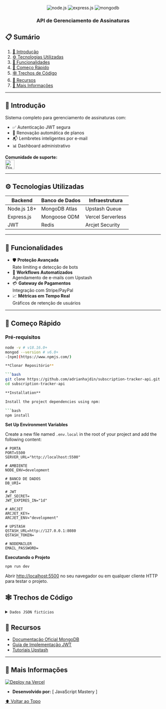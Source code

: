 <div align="center">
  <div>
    <img src="https://img.shields.io/badge/node.js-339933?style=for-the-badge&logo=Node.js&logoColor=white" alt="node.js" />
    <img src="https://img.shields.io/badge/express.js-000000?style=for-the-badge&logo=express&logoColor=white" alt="express.js" />
    <img src="https://img.shields.io/badge/-MongoDB-13aa52?style=for-the-badge&logo=mongodb&logoColor=white" alt="mongodb" />
  </div>

  <h3 align="center">API de Gerenciamento de Assinaturas</h3>
</div>

## 📋 Sumário
1. [🤖 Introdução](#introdução)  
2. [⚙️ Tecnologias Utilizadas](#tecnologias-utilizadas)  
3. [🔋 Funcionalidades](#funcionalidades)  
4. [🤸 Começo Rápido](#começo-rápido)  
5. [🕸️ Trechos de Código](#trechos-de-código)  
6. [🔗 Recursos](#recursos)  
7. [🚀 Mais Informações](#mais-informações)  

---

## 🤖 Introdução <a name="introdução"></a>
Sistema completo para gerenciamento de assinaturas com:
- ✅ Autenticação JWT segura  
- 🔄 Renovação automática de planos  
- 📬 Lembretes inteligentes por e-mail  
- 📊 Dashboard administrativo  

**Comunidade de suporte:**  
<a href="https://discord.com/invite/n6EdbFJ" target="_blank">
  <img src="https://github.com/sujatagunale/EasyRead/assets/151519281/618f4872-1e10-42da-8213-1d69e486d02e" alt="Discord" height="30"/>
</a>

---

## ⚙️ Tecnologias Utilizadas <a name="tecnologias-utilizadas"></a>
| Backend         | Banco de Dados  | Infraestrutura   |
|-----------------|-----------------|------------------|
| Node.js 18+     | MongoDB Atlas   | Upstash Queue    |
| Express.js      | Mongoose ODM    | Vercel Serverless|
| JWT             | Redis           | Arcjet Security  |

---

## 🔋 Funcionalidades <a name="funcionalidades"></a>
- 🛡️ **Proteção Avançada**  
  Rate limiting e detecção de bots
- 🔄 **Workflows Automatizados**  
  Agendamento de e-mails com Upstash
- 💳 **Gateway de Pagamentos**  
  Integração com Stripe/PayPal
- 📈 **Métricas em Tempo Real**  
  Gráficos de retenção de usuários

---

## 🤸 Começo Rápido <a name="começo-rápido"></a>

### Pré-requisitos
```bash
node -v # v18.16.0+
mongod --version # v6.0+
-[npm](https://www.npmjs.com/) 

**Clonar Repositório**

```bash
git clone https://github.com/adrianhajdin/subscription-tracker-api.git
cd subscription-tracker-api

**Installation**

Install the project dependencies using npm:

```bash
npm install
```

**Set Up Environment Variables**

Create a new file named `.env.local` in the root of your project and add the following content:

```env
# PORTA
PORT=5500
SERVER_URL="http://localhost:5500"

# AMBIENTE
NODE_ENV=development

# BANCO DE DADOS
DB_URI=

# JWT
JWT_SECRET=
JWT_EXPIRES_IN="1d"

# ARCJET
ARCJET_KEY=
ARCJET_ENV="development"

# UPSTASH
QSTASH_URL=http://127.0.0.1:8080
QSTASH_TOKEN=

# NODEMAILER
EMAIL_PASSWORD=
```

**Executando o Projeto**

```bash
npm run dev
```

Abrir [http://localhost:5500](http://localhost:5500) no seu navegador ou em qualquer cliente HTTP para testar o projeto.

## <a name="snippets">🕸️ Trechos de Código </a>

<details>
<summary><code>Dados JSON fictícios</code></summary>

```json
{
  "name": "Javascript Mastery Elite Membership",
  "price": 139.00,
  "currency": "USD",
  "frequency": "monthly",
  "category": "Entertainment",
  "startDate": "2025-01-20T00:00:00.000Z",
  "paymentMethod": "Credit Card"
}
```

</details>


## 🔗 Recursos <a name="recursos"></a>

- [Documentação Oficial MongoDB](https://www.mongodb.com/docs/)  
- [Guia de Implementação JWT](https://jwt.io/introduction)  
- [Tutoriais Upstash](https://upstash.com/docs)  

---

## 🚀 Mais Informações <a name="mais-informações"></a>

[![Deploy na Vercel](https://vercel.com/button)](https://vercel.com/new)  

* **Desenvolvido por:** [ JavaScript Mastery ]   


[⬆️ Voltar ao Topo](#sumário)